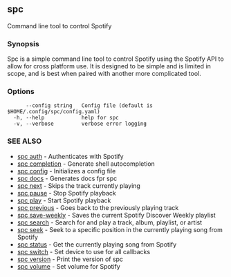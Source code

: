 ## spc

Command line tool to control Spotify

### Synopsis

Spc is a simple command line tool to control Spotify using the Spotify API
to allow for cross platform use. It is designed to be simple and is limited in
scope, and is best when paired with another more complicated tool.

### Options

```
      --config string   Config file (default is $HOME/.config/spc/config.yaml)
  -h, --help            help for spc
  -v, --verbose         verbose error logging
```

### SEE ALSO

* [spc auth](spc_auth.md)	 - Authenticates with Spotify
* [spc completion](spc_completion.md)	 - Generate shell autocompletion
* [spc config](spc_config.md)	 - Initializes a config file
* [spc docs](spc_docs.md)	 - Generates docs fpr spc
* [spc next](spc_next.md)	 - Skips the track currently playing
* [spc pause](spc_pause.md)	 - Stop Spotify playback
* [spc play](spc_play.md)	 - Start Spotify playback
* [spc previous](spc_previous.md)	 - Goes back to the previously playing track
* [spc save-weekly](spc_save-weekly.md)	 - Saves the current Spotify Discover Weekly playlist
* [spc search](spc_search.md)	 - Search for and play a track, album, playlist, or artist
* [spc seek](spc_seek.md)	 - Seek to a specific position in the currently playing song from Spotify
* [spc status](spc_status.md)	 - Get the currently playing song from Spotify
* [spc switch](spc_switch.md)	 - Set device to use for all callbacks
* [spc version](spc_version.md)	 - Print the version of spc
* [spc volume](spc_volume.md)	 - Set volume for Spotify

